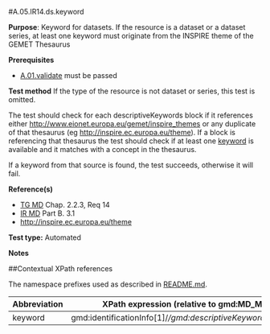 #A.05.IR14.ds.keyword

**Purpose**: Keyword for datasets. If the resource is a dataset or a dataset series, at least one keyword must originate from the INSPIRE theme of the GEMET Thesaurus

**Prerequisites**
* [A.01.validate](A.01.validate.md) must be passed

**Test method**
If the type of the resource is not dataset or series, this test is omitted.

The test should check for each descriptiveKeywords block if it references either http://www.eionet.europa.eu/gemet/inspire_themes or any duplicate of that thesaurus (eg http://inspire.ec.europa.eu/theme). If a block is referencing that thesaurus the test should check if at least one [keyword](#keyword) is available and it matches with a concept in the thesaurus.

If a keyword from that source is found, the test succeeds, otherwise it will fail.

**Reference(s)**	 

* [TG MD](./README.md#ref_TG_MD) Chap. 2.2.3, Req 14
* [IR MD](README.md#ref_IR_MD) Part B. 3.1
* http://inspire.ec.europa.eu/theme


**Test type:** Automated

**Notes**

##Contextual XPath references

The namespace prefixes used as described in [README.md](./README.md#namespaces).

Abbreviation                                   |  XPath expression (relative to gmd:MD_Metadata)
-----------------------------------------------| -------------------------------------------------------------------------
<a name="keyword"></a> keyword   | gmd:identificationInfo[1]/*/gmd:descriptiveKeywords/*/gmd:keyword
